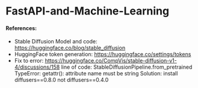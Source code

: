 # FastAPI-and-Machine-Learning

#### References:
- Stable Diffusion Model and code: https://huggingface.co/blog/stable_diffusion
- HuggingFace token generation: https://huggingface.co/settings/tokens
- Fix to error: https://huggingface.co/CompVis/stable-diffusion-v1-4/discussions/158
    line of code: StableDiffusionPipeline.from_pretrained
    TypeError: getattr(): attribute name must be string
    Solution: install diffusers==0.8.0 not diffusers==0.4.0
